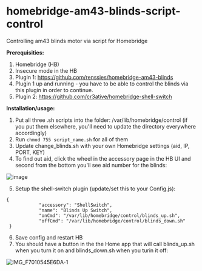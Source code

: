 # homebridge-am43-blinds-script-control
Controlling am43 blinds motor via script for Homebridge



**Prerequisities:**
1. Homebridge (HB)
2. Insecure mode in the HB
3. Plugin 1: https://github.com/renssies/homebridge-am43-blinds
4. Plugin 1 up and running - you have to be able to control the blinds via this plugin in order to continue.
5. Plugin 2: https://github.com/cr3ative/homebridge-shell-switch


**Installation/usage:**
1. Put all three .sh scripts into the folder: /var/lib/homebridge/control (if you put them elsewhere, you'll need to update the directory everywhere accordingly)
2. Run `chmod 755 script_name.sh` for all of them
3. Update change_blinds.sh with your own Homebridge settings (aid, IP, PORT, KEY)
4. To find out aid, click the wheel in the accessory page in the HB UI and second from the bottom you'll see aid number for the blinds:

![image](https://user-images.githubusercontent.com/31206422/114417061-910d0b80-9bb1-11eb-9dad-95bc4f2ee043.png)

5. Setup the shell-switch plugin (update/set this to your Config.js):
```
{
            "accessory": "ShellSwitch",
            "name": "Blinds Up Switch",
            "onCmd": "/var/lib/homebridge/control/blinds_up.sh",
            "offCmd": "/var/lib/homebridge/control/blinds_down.sh"
 }
```

6. Save config and restart HB
7. You should have a button in the the Home app that will call blinds_up.sh when you turn it on and blinds_down.sh when you turin it off:

![IMG_F7010545E6DA-1](https://user-images.githubusercontent.com/31206422/114418583-f0b7e680-9bb2-11eb-98ff-b9ac6cccbd49.jpeg)
